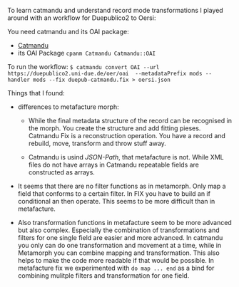 To learn catmandu and understand record mode transformations I played around with an workflow for Duepublico2 to Oersi:

You need catmandu and its OAI package:

- [Catmandu](http://librecat.org/Catmandu/#installation)
- its OAI Package `cpanm Catmandu Catmandu::OAI`

To run the workflow: 
`$ catmandu convert OAI --url https://duepublico2.uni-due.de/oer/oai  --metadataPrefix mods --handler mods --fix duepub-catmandu.fix > oersi.json`

Things that I found:

- differences to metafacture morph:
  - While the final metadata structure of the record can be recognised in the morph. You create the structure and add fitting pieses. Catmandu Fix is a reconstruction operation. You have a record and rebuild, move, transform and throw stuff away.
  
  - Catmandu is usind *JSON-Path*, that metafacture is not. While XML files do not have arrays in Catmandu repeatable fields are constructed as arrays.

- It seems that there are no filter functions as in metamorph. Only map a field that conforms to a certain filter. In FIX you have to build an if conditional an then operate. This seems to be more difficult than in metafacture.

- Also transformation functions in metafacture seem to be more advanced but also complex. Especially the combination of transformations and filters for one single field are easier and more advanced. In catmandu you only can do one transformation and movement at a time, while in Metamorph you can combine mapping and transformation. This also helps to make the code more readable if that would be possible. In metafacture fix we experimented with `do map ... end`  as a bind for combining mulitple filters and transformation for one field.

